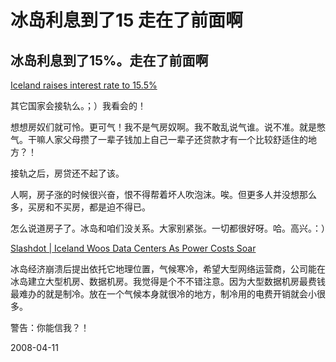 # 冰岛利息到了15 走在了前面啊

## 冰岛利息到了15%。走在了前面啊

[Iceland raises interest rate to 15.5%](http://www.ft.com/cms/s/abba0f5e-06dd-11dd-b41e-0000779fd2ac.html)

其它国家会接轨么。；）我看会的！

想想房奴们就可怜。更可气！我不是气房奴啊。我不敢乱说气谁。说不准。就是憋气。干嘛人家父母攒了一辈子钱加上自己一辈子还贷款才有一个比较舒适住的地方？！

接轨之后，房贷还不起了该。

人啊，房子涨的时候很兴奋，恨不得帮着坏人吹泡沫。唉。但更多人并没想那么多，买房和不买房，都是迫不得已。

怎么说道房子了。冰岛和咱们没关系。大家别紧张。一切都很好呀。哈。高兴。：）

[Slashdot | Iceland Woos Data Centers As Power Costs Soar](http://hardware.slashdot.org/article.pl?sid=08/03/29/2331218&from=rss)

冰岛经济崩溃后提出依托它地理位置，气候寒冷，希望大型网络运营商，公司能在冰岛建立大型机房、数据机房。我觉得是个不不错注意。因为大型数据机房最费钱最难办的就是制冷。放在一个气候本身就很冷的地方，制冷用的电费开销就会小很多。

警告：你能信我？！


2008-04-11
